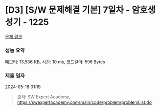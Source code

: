 # [D3] [S/W 문제해결 기본] 7일차 - 암호생성기 - 1225 

[문제 링크](https://swexpertacademy.com/main/code/problem/problemDetail.do?contestProbId=AV14uWl6AF0CFAYD) 

### 성능 요약

메모리: 13,536 KB, 시간: 10 ms, 코드길이: 596 Bytes

### 제출 일자

2024-05-18 01:19



> 출처: SW Expert Academy, https://swexpertacademy.com/main/code/problem/problemList.do